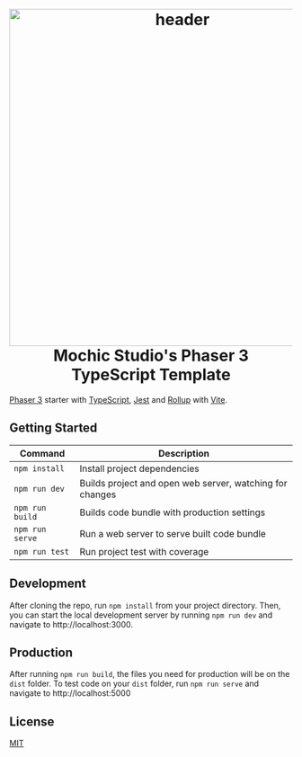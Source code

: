 <h1 align="center">
  <br>
  <a href="https://github.com/mochicstudio/phaser-template#readme"><img src="https://i.imgur.com/6lcIxDs.png" alt="header" width="600"/></a>
  <br>
  Mochic Studio's Phaser 3 TypeScript Template
  <br>
</h1>

[Phaser 3](https://github.com/photonstorm/phaser) starter with [TypeScript](https://www.typescriptlang.org/), [Jest](https://jestjs.io/) and [Rollup](https://rollupjs.org) with [Vite](https://vitejs.dev/).

## Getting Started

| Command | Description |
|---------|-------------|
| `npm install` | Install project dependencies |
| `npm run dev` | Builds project and open web server, watching for changes |
| `npm run build` | Builds code bundle with production settings  |
| `npm run serve` | Run a web server to serve built code bundle |
| `npm run test` | Run project test with coverage |

## Development

After cloning the repo, run `npm install` from your project directory. Then, you can start the local development
server by running `npm run dev` and navigate to http://localhost:3000.

## Production

After running `npm run build`, the files you need for production will be on the `dist` folder. To test code on your `dist` folder, run `npm run serve` and navigate to http://localhost:5000

## License
[MIT](https://github.com/mochicstudio/phaser-template/blob/master/LICENSE)

